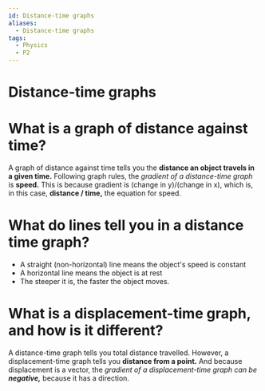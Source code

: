 ```yaml
---
id: Distance-time graphs
aliases:
  - Distance-time graphs
tags:
  - Physics
  - P2
---
```


# Distance-time graphs

# What is a graph of distance against time?

A graph of distance against time tells you the **distance an object travels in a given time.** Following graph rules, the *gradient of a distance-time graph* is **speed.** This is because gradient is (change in y)/(change in x), which is, in this case, **distance / time,** the equation for speed.

# What do lines tell you in a distance time graph?

- A straight (non-horizontal) line means the object's speed is constant
- A horizontal line means the object is at rest
- The steeper it is, the faster the object moves.

# What is a displacement-time graph, and how is it different?

A distance-time graph tells you total distance travelled. However, a displacement-time graph tells you **distance from a point.** And because displacement is a vector, the *gradient of a displacement-time graph can be **negative,*** because it has a direction.
